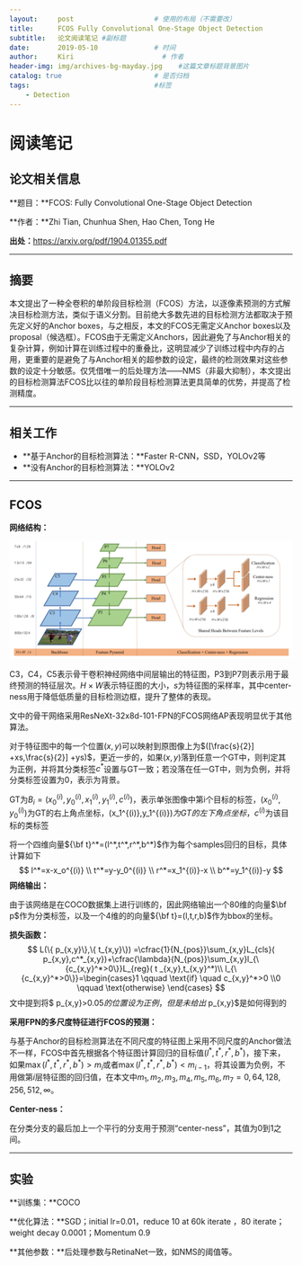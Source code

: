 ```yaml
---
layout:     post                    # 使用的布局（不需要改）
title:      FCOS Fully Convolutional One-Stage Object Detection           # 标题 
subtitle:   论文阅读笔记 #副标题
date:       2019-05-10              # 时间
author:     Kiri                      # 作者
header-img: img/archives-bg-mayday.jpg    #这篇文章标题背景图片
catalog: true                       # 是否归档
tags:                               #标签
    - Detection
---
```


# 阅读笔记

## 论文相关信息

**题目：**FCOS: Fully Convolutional One-Stage Object Detection

**作者：**Zhi Tian, Chunhua Shen, Hao Chen, Tong He

**出处：**<https://arxiv.org/pdf/1904.01355.pdf>

---

## 摘要

本文提出了一种全卷积的单阶段目标检测（FCOS）方法，以逐像素预测的方式解决目标检测方法，类似于语义分割。目前绝大多数先进的目标检测方法都取决于预先定义好的Anchor boxes，与之相反，本文的FCOS无需定义Anchor boxes以及proposal（候选框）。FCOS由于无需定义Anchors，因此避免了与Anchor相关的复杂计算，例如计算在训练过程中的重叠比，这明显减少了训练过程中内存的占用，更重要的是避免了与Anchor相关的超参数的设定，最终的检测效果对这些参数的设定十分敏感。仅凭借唯一的后处理方法——NMS（非最大抑制），本文提出的目标检测算法FCOS比以往的单阶段目标检测算法更具简单的优势，并提高了检测精度。

---

## 相关工作

- **基于Anchor的目标检测算法：**Faster R-CNN，SSD，YOLOv2等
- **没有Anchor的目标检测算法：**YOLOv2

---

## FCOS

**网络结构：**

![pic1](https://github.com/caiwendi/caiwendi.github.io/raw/master/img/FCOS-1.png)

C3，C4，C5表示骨干卷积神经网络中间层输出的特征图，P3到P7则表示用于最终预测的特征层次。$H \times W$表示特征图的大小，$s$为特征图的采样率，其中center-ness用于降低低质量的目标检测边框，提升了整体的表现。

文中的骨干网络采用ResNeXt-32x8d-101-FPN的FCOS网络AP表现明显优于其他算法。

对于特征图中的每一个位置$(x,y)$可以映射到原图像上为$([\frac{s}{2}] +xs,\frac{s}{2}] +ys)$，更近一步的，如果$(x,y)$落到任意一个GT中，则判定其为正例，并将其分类标签$c^*$设置与GT一致；若没落在任一GT中，则为负例，并将分类标签设置为0，表示为背景。

GT为$B_i=(x_0^{(i)},y_0^{(i)},x_1^{(i)},y_1^{(i)},c^{(i)})$，表示单张图像中第i个目标的标签，$(x_0^{(i)},y_0^{(i)})$为GT的右上角点坐标，(x_1^{(i)},y_1^{(i)})$为GT的左下角点坐标，$$c^{(i)}$为该目标的类标签

将一个四维向量${\bf t}^*=(l^*,t^*,r^*,b^*)$作为每个samples回归的目标，具体计算如下
$$
l^*=x-x_o^{(i)} \\
t^*=y-y_0^{(i)} \\
r^*=x_1^{(i)}-x \\
b^*=y_1^{(i)}-y
$$
**网络输出：**

由于该网络是在COCO数据集上进行训练的，因此网络输出一个80维的向量$\bf p$作为分类标签，以及一个4维的的向量${\bf t}=(l,t,r,b)$作为bbox的坐标。

**损失函数：**
$$
L(\{ p_{x,y}\},\{ t_{x,y}\}) =\cfrac{1}{N_{pos}}\sum_{x,y}L_{cls}( p_{x,y},c^*_{x,y})+\cfrac{\lambda}{N_{pos}}\sum_{x,y}l_{\{c_{x,y}^*>0\}}L_{reg}( t _{x,y},t_{x,y}^*)\\
l_{\{c_{x,y}^*>0\}}=\begin{cases}1 \qquad \text{if} \quad c_{x,y}^*>0 \\0 \qquad \text{otherwise} \end{cases}
$$
文中提到将$ p_{x,y}>0.05$的位置设为正例，但是未给出$ p_{x,y}$是如何得到的

**采用FPN的多尺度特征进行FCOS的预测：**

与基于Anchor的目标检测算法在不同尺度的特征图上采用不同尺度的Anchor做法不一样，FCOS中首先根据各个特征图计算回归的目标值$(l^*,t^*,r^*,b^*)$，接下来，如果$\max(l^*,t^*,r^*,b^*)>m_i$或者$\max(l^*,t^*,r^*,b^*)<m_{i-1}$，将其设置为负例，不用做第$i$层特征图的回归值，在本文中$m_1,m_2,m_3,m_4,m_5,m_6,m_7=0,64,128,256,512, \infty$。

**Center-ness：**

在分类分支的最后加上一个平行的分支用于预测“center-ness”，其值为0到1之间。

---

## 实验

**训练集：**COCO

**优化算法：**SGD；initial lr=0.01，reduce 10  at 60k iterate ，80 iterate；weight decay 0.0001；Momentum 0.9

**其他参数：**后处理参数与RetinaNet一致，如NMS的阈值等。

<html>

<head>
<title>MathJax TeX Test Page</title>
<script type="text/x-mathjax-config">
  MathJax.Hub.Config({tex2jax: {inlineMath: [['$','$'], ['\\(','\\)']]}});
</script>
<script type="text/javascript" async src="https://cdn.mathjax.org/mathjax/latest/MathJax.js?config=TeX-AMS_CHTML">
</script>
</head>
<body>